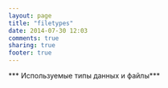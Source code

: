```yaml
---
layout: page
title: "filetypes"
date: 2014-07-30 12:03
comments: true
sharing: true
footer: true
---
```


*** Используемые типы данных и файлы***

